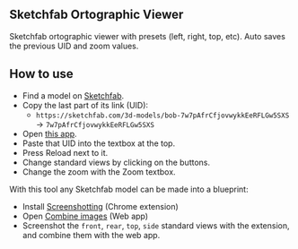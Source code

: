 ## Sketchfab Ortographic Viewer
Sketchfab ortographic viewer with presets (left, right, top, etc).
Auto saves the previous UID and zoom values.
## How to use
- Find a model on [Sketchfab](https://sketchfab.com/3d-models/).
- Copy the last part of its link (UID):
  - `https://sketchfab.com/3d-models/bob-7w7pAfrCfjovwykkEeRFLGw5SXS` -> `7w7pAfrCfjovwykkEeRFLGw5SXS`
- Open [this app](https://k3rielit.github.io/sketchfab/).
- Paste that UID into the textbox at the top.
- Press Reload next to it.
- Change standard views by clicking on the buttons.
- Change the zoom with the Zoom textbox.

With this tool any Sketchfab model can be made into a blueprint:
- Install [Screenshotting](https://chrome.google.com/webstore/detail/full-page-screenshot-capt/pojgkmkfincpdkdgjepkmdekcahmckjp) (Chrome extension)
- Open [Combine images](https://www.quickpicturetools.com/en/combine_images/) (Web app)
- Screenshot the `front`, `rear`, `top`, `side` standard views with the extension, and combine them with the web app.
